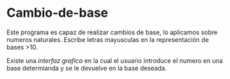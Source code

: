 Cambio-de-base
==============

Este programa es capaz de realizar cambios de base, lo aplicamos sobre numeros naturales. Escribe letras mayusculas en la representación de bases >10.

Existe una *interfaz grafica* en la cual el usuario introduce el numero en una base determianda y se le devuelve en la base deseada. 
